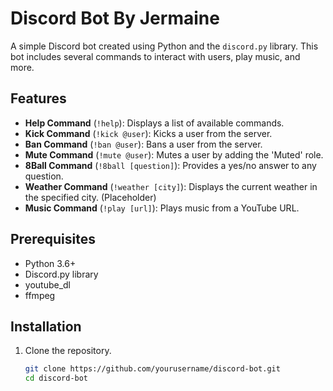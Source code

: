 # Discord Bot By Jermaine

A simple Discord bot created using Python and the `discord.py` library. This bot includes several commands to interact with users, play music, and more.

## Features

- **Help Command** (`!help`): Displays a list of available commands.
- **Kick Command** (`!kick @user`): Kicks a user from the server.
- **Ban Command** (`!ban @user`): Bans a user from the server.
- **Mute Command** (`!mute @user`): Mutes a user by adding the 'Muted' role.
- **8Ball Command** (`!8ball [question]`): Provides a yes/no answer to any question.
- **Weather Command** (`!weather [city]`): Displays the current weather in the specified city. (Placeholder)
- **Music Command** (`!play [url]`): Plays music from a YouTube URL.

## Prerequisites

- Python 3.6+
- Discord.py library
- youtube_dl
- ffmpeg

## Installation

1. Clone the repository.
   ```bash
   git clone https://github.com/yourusername/discord-bot.git
   cd discord-bot
